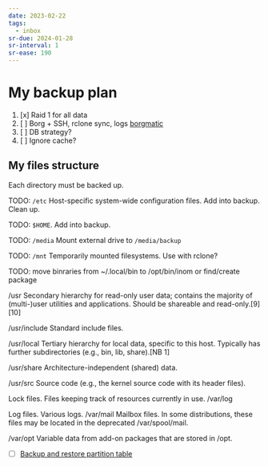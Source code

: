 ```yaml
---
date: 2023-02-22
tags:
  - inbox
sr-due: 2024-01-28
sr-interval: 1
sr-ease: 190
---
```


# My backup plan

1. [x] Raid 1 for all data
2. [ ] Borg + SSH, rclone sync, logs [borgmatic](https://torsion.org/borgmatic/)
3. [ ] DB strategy?
4. [ ] Ignore cache?

## My files structure

Each directory must be backed up.

TODO: `/etc` Host-specific system-wide configuration files. Add into backup.
Clean up.

TODO: `$HOME`. Add into backup.

TODO: `/media` Mount external drive to `/media/backup`

TODO: `/mnt` Temporarily mounted filesystems. Use with rclone?

TODO: move binraries from ~/.local/bin to /opt/bin/inom or find/create package

/usr
Secondary hierarchy for read-only user data; contains the majority of (multi-)user utilities and applications. Should be shareable and read-only.[9][10]

/usr/include
Standard include files.

/usr/local
Tertiary hierarchy for local data, specific to this host. Typically has further subdirectories (e.g., bin, lib, share).[NB 1]

/usr/share
Architecture-independent (shared) data.

/usr/src
Source code (e.g., the kernel source code with its header files).

Lock files. Files keeping track of resources currently in use.
/var/log

Log files. Various logs.
/var/mail
Mailbox files. In some distributions, these files may be located in the deprecated /var/spool/mail.

/var/opt
Variable data from add-on packages that are stored in /opt.


- [ ] [Backup and restore partition table](https://www.cyberciti.biz/faq/linux-backup-restore-a-partition-table-with-sfdisk-command/)
